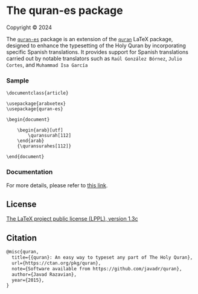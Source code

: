 # The quran-es package
Copyright © 2024

The [`quran-es`](https://ctan.org/pkg/quran-es) package is an extension of the [`quran`](https://ctan.org/pkg/quran) LaTeX package, designed to enhance the typesetting of the Holy Quran by incorporating specific Spanish translations. It provides support for Spanish translations carried out by notable translators such as `Raúl González Bórnez`, `Julio Cortes`, and `Muhammad Isa García`

### Sample

```
\documentclass{article}

\usepackage{arabxetex}
\usepackage{quran-es}

\begin{document}

    \begin{arab}[utf]
        \quransurah[112]
    \end{arab}
    {\quransurahes[112]}

\end{document}
```

### Documentation
For more details, please refer to [this link](http://mirrors.ctan.org/macros/unicodetex/latex/quran-es/doc/quran-es-doc.pdf).

## License

[The LaTeX project public license (LPPL), version 1.3c](https://www.latex-project.org/lppl/lppl-1-3c/)

## Citation

```tex
@misc{quran,
  title={{quran}: An easy way to typeset any part of The Holy Quran},
  url={https://ctan.org/pkg/quran},
  note={Software available from https://github.com/javadr/quran},
  author={Javad Razavian},
  year={2015},
}
```
